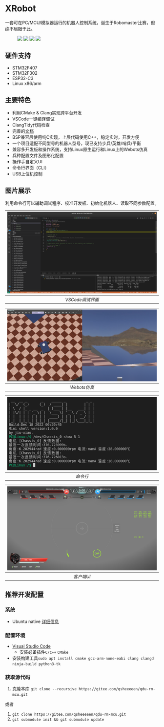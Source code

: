 # XRobot

一套可在PC/MCU/模拟器运行的机器人控制系统，诞生于Robomaster比赛，但绝不局限于此。

<figure class="half">
<img src="./doc/image/平衡.gif" width=260/>
<img src="./doc/image/英雄.gif" width=260/>
<img src="./doc/image/工程.gif" width=260/>
<img src="./doc/image/飞镖架.gif" width=260/>
</figure>

## 硬件支持

* STM32F407
* STM32F302
* ESP32-C3
* Linux x86/arm

## 主要特色

* 利用CMake & Clang实现跨平台开发
* VSCode一键编译调试
* ClangTidy代码检查
* 完善的[文档](https://xrobot-org.github.io)
* BSP兼容层使用纯C实现，上层代码使用C++，稳定实时，开发方便
* 一个项目适配不同型号的机器人型号，现已支持步兵/英雄/哨兵/平衡
* 兼容多开发板和操作系统，支持Linux原生运行和Linux上的Webots仿真
* 兵种配置文件及图形化配置
* 操作手自定义UI
* 命令行界面（CLI）
* USB上位机控制

## 图片展示

利用命令行可以辅助调试程序、校准开发板、初始化机器人、读取不同参数配置。

| ![VSCode调试界面](./doc/image/调试界面.png?raw=true "VSCode调试界面") |
| :-------------------------------------------------------------------: |
|                           *VSCode调试界面*                            |

| ![Webots仿真](./doc/image/Webots仿真.png?raw=true "Webots仿真") |
| :-------------------------------------------------------------: |
|                          *Webots仿真*                           |

| ![命令行](./doc/image/命令行.png?raw=true "命令行") |
| :-------------------------------------------------: |
|                      *命令行*                       |

| ![客户端UI](./doc/image/客户端UI.png?raw=true "客户端UI") |
| :-------------------------------------------------------: |
|                        *客户端UI*                         |

## 推荐开发配置

### 系统

* Ubuntu native [详细信息](https://ubuntu.com)

### 配置环境

* [Visual Studio Code](https://code.visualstudio.com/)
  * 安装必备插件`C/C++` `CMake`
* 安装构建工具`sudo apt install cmake gcc-arm-none-eabi clang clangd ninja-build python3-tk`

### 获取源代码

1. 克隆本库 `git clone --recursive https://gitee.com/qsheeeeen/qdu-rm-mcu.git`

或者

1. `git clone https://gitee.com/qsheeeeen/qdu-rm-mcu.git`
1. `git submodule init && git submodule update`
